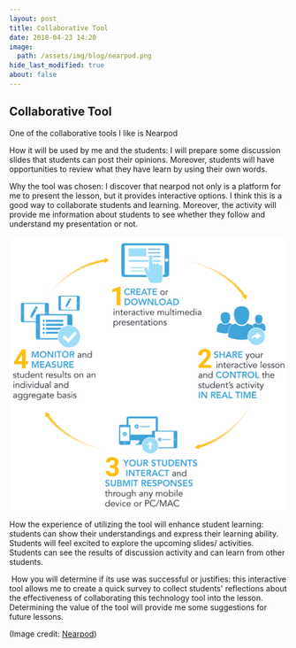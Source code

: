 ```yaml
---
layout: post
title: Collaborative Tool
date: 2018-04-23 14:20
image: 
  path: /assets/img/blog/nearpod.png
hide_last_modified: true
about: false
---
```

## Collaborative Tool

One of the collaborative tools I like is Nearpod

How it will be used by me and the students: I will prepare some discussion slides that students can post their opinions. Moreover, students will have opportunities to review what they have learn by using their own words. 

Why the tool was chosen: I discover that nearpod not only is a platform for me to present the lesson, but it provides interactive options. I think this is a good way to collaborate students and learning. Moreover, the activity will provide me information about students to see whether they follow and understand my presentation or not.

​<img align="center" src="/assets/img/blog/collaborative_tool2.png">
​

​How the experience of utilizing the tool will enhance student learning: students can show their understandings and express their learning ability. Students will feel excited to explore the upcoming slides/ activities. Students can see the results of discussion activity and can learn from other students.

​
How you will determine if its use was successful or justifies: this interactive tool allows me to create a quick survey to collect students' reflections about the effectiveness of collaborating this technology tool into the lesson. Determining the value of the tool will provide me some suggestions for future lessons.

(Image credit: [Nearpod](https://nearpod.com))

​
